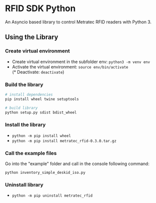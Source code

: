 # RFID SDK Python

An Asyncio based library to control Metratec RFID readers with Python 3.

## Using the Library

### Create virtual environment

* Create virtual environment in the subfolder env: `python3 -m venv env`  
* Activate the virtual environment: `source env/bin/activate`  
(* Deactivate: `deactivate`)

### Build the library

``` bash
# install dependencies
pip install wheel twine setuptools

# build library
python setup.py sdist bdist_wheel
```

### Install the library

* `python -m pip install wheel`
* `python -m pip install metratec_rfid-0.3.0.tar.gz`

### Call the example files

Go into the "example" folder and call in the console following command:

`python inventory_simple_deskid_iso.py`

### Uninstall library

* `python -m pip uninstall metratec_rfid`
